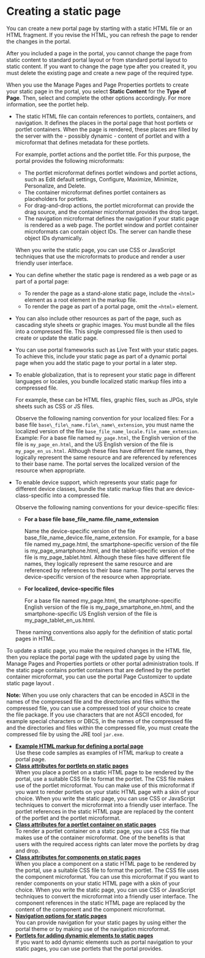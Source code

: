 # Creating a static page

You can create a new portal page by starting with a static HTML file or an HTML fragment. If you revise the HTML, you can refresh the page to render the changes in the portal.

After you included a page in the portal, you cannot change the page from static content to standard portal layout or from standard portal layout to static content. If you want to change the page type after you created it, you must delete the existing page and create a new page of the required type.

When you use the Manage Pages and Page Properties portlets to create your static page in the portal, you select **Static Content** for the **Type of Page**. Then, select and complete the other options accordingly. For more information, see the portlet help.

-   The static HTML file can contain references to portlets, containers, and navigation. It defines the places in the portal page that host portlets or portlet containers. When the page is rendered, these places are filled by the server with the - possibly dynamic - content of portlet and with a microformat that defines metadata for these portlets.

    For example, portlet actions and the portlet title. For this purpose, the portal provides the following microformats:

    -   The portlet microformat defines portlet windows and portlet actions, such as Edit default settings, Configure, Maximize, Minimize, Personalize, and Delete.
    -   The container microformat defines portlet containers as placeholders for portlets.
    -   For drag-and-drop actions, the portlet microformat can provide the drag source, and the container microformat provides the drop target.
    -   The navigation microformat defines the navigation if your static page is rendered as a web page.
    The portlet window and portlet container microformats can contain object IDs. The server can handle these object IDs dynamically.

    When you write the static page, you can use CSS or JavaScript techniques that use the microformats to produce and render a user friendly user interface.

-   You can define whether the static page is rendered as a web page or as part of a portal page:

    -   To render the page as a stand-alone static page, include the `<html>` element as a root element in the markup file.
    -   To render the page as part of a portal page, omit the `<html>` element.
-   You can also include other resources as part of the page, such as cascading style sheets or graphic images. You must bundle all the files into a compressed file. This single compressed file is then used to create or update the static page.

-   You can use portal frameworks such as Live Text with your static pages. To achieve this, include your static page as part of a dynamic portal page when you add the static page to your portal in a later step.

-   To enable globalization, that is to represent your static page in different languages or locales, you bundle localized static markup files into a compressed file.

    For example, these can be HTML files, graphic files, such as JPGs, style sheets such as CSS or JS files.

    Observe the following naming convention for your localized files: For a base file `base\_file\_name.file\_name\_extension`, you must name the localized version of the file `base_file_name_locale.file_name_extension`. Example: For a base file named `my_page.html`, the English version of the file is `my_page_en.html`, and the US English version of the file is `my_page_en_us.html`. Although these files have different file names, they logically represent the same resource and are referenced by references to their base name. The portal serves the localized version of the resource when appropriate.

-   To enable device support, which represents your static page for different device classes, bundle the static markup files that are device-class-specific into a compressed file.

    Observe the following naming conventions for your device-specific files:

    -   **For a base file base\_file\_name.file\_name\_extension**

        Name the device-specific version of the file base\_file\_name\_device.file\_name\_extension. For example, for a base file named my\_page.html, the smartphone-specific version of the file is my\_page\_smartphone.html, and the tablet-specific version of the file is my\_page\_tablet.html. Although these files have different file names, they logically represent the same resource and are referenced by references to their base name. The portal serves the device-specific version of the resource when appropriate.

    -   **For localized, device-specific files**

        For a base file named my\_page.html, the smartphone-specific English version of the file is my\_page\_smartphone\_en.html, and the smartphone-specific US English version of the file is my\_page\_tablet\_en\_us.html.

    These naming conventions also apply for the definition of static portal pages in HTML.


To update a static page, you make the required changes in the HTML file, then you replace the portal page with the updated page by using the Manage Pages and Properties portlets or other portal administration tools. If the static page contains portlet containers that are defined by the portlet container microformat, you can use the portal Page Customizer to update static page layout .

**Note:** When you use only characters that can be encoded in ASCII in the names of the compressed file and the directories and files within the compressed file, you can use a compressed tool of your choice to create the file package. If you use characters that are not ASCII encoded, for example special characters or DBCS, in the names of the compressed file and the directories and files within the compressed file, you must create the compressed file by using the JRE tool `jar.exe`.

-   **[Example HTML markup for defining a portal page](../dev/spa_html_xmpl.md)**  
Use these code samples as examples of HTML markup to create a portal page.
-   **[Class attributes for portlets on static pages](../dev/spa_plt_mcrfrmt.md)**  
 When you place a portlet on a static HTML page to be rendered by the portal, use a suitable CSS file to format the portlet. The CSS file makes use of the portlet microformat. You can make use of this microformat if you want to render portlets on your static HTML page with a skin of your choice. When you write the static page, you can use CSS or JavaScript techniques to convert the microformat into a friendly user interface. The portlet references in the static HTML page are replaced by the content of the portlet and the portlet microformat.
-   **[Class attributes for a portlet container on static pages](../dev/spa_contnr_mcrfrmt.md)**  
To render a portlet container on a static page, you use a CSS file that makes use of the container microformat. One of the benefits is that users with the required access rights can later move the portlets by drag and drop.
-   **[Class attributes for components on static pages](../dev/spa_compnt_mcrfrmt.md)**  
 When you place a component on a static HTML page to be rendered by the portal, use a suitable CSS file to format the portlet. The CSS file uses the component microformat. You can use this microformat if you want to render components on your static HTML page with a skin of your choice. When you write the static page, you can use CSS or JavaScript techniques to convert the microformat into a friendly user interface. The component references in the static HTML page are replaced by the content of the component and the component microformat.
-   **[Navigation options for static pages](../dev/spa_nav_mcrfrmt.md)**  
You can provide navigation for your static pages by using either the portal theme or by making use of the navigation microformat.
-   **[Portlets for adding dynamic elements to static pages](../dev/spa_portlets.md)**  
If you want to add dynamic elements such as portal navigation to your static pages, you can use portlets that the portal provides.


